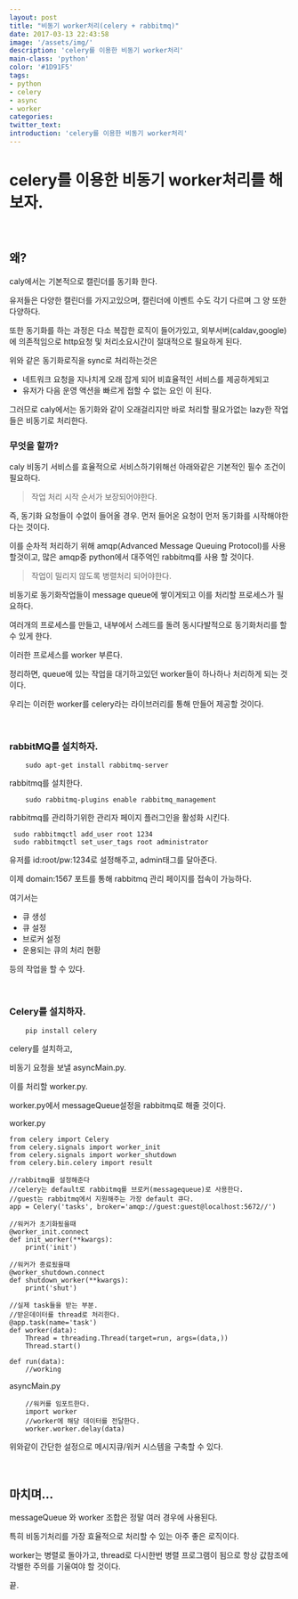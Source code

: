 ```yaml
---
layout: post
title: "비동기 worker처리(celery + rabbitmq)"
date: 2017-03-13 22:43:58
image: '/assets/img/'
description: 'celery를 이용한 비동기 worker처리'
main-class: 'python'
color: '#1D91F5'
tags:
- python
- celery
- async
- worker
categories:
twitter_text:
introduction: 'celery를 이용한 비동기 worker처리'
---
```


# celery를 이용한 비동기 worker처리를 해보자.

<br>

왜?
---

caly에서는 기본적으로 캘린더를 동기화 한다. 

유저들은 다양한 캘린더를 가지고있으며, 캘린더에 이벤트 수도 각기 다르며 그 양 또한 다양하다.

또한 동기화를 하는 과정은 다소 복잡한 로직이 들어가있고, 외부서버(caldav,google)에 의존적임으로 http요청 및 처리소요시간이 절대적으로 필요하게 된다.

위와 같은 동기화로직을 sync로 처리하는것은

* 네트워크 요청을 지나치게 오래 잡게 되어 비효율적인 서비스를 제공하게되고
* 유저가 다음 운영 액션을 빠르게 접할 수 없는 요인 이 된다.


그러므로 caly에서는 동기화와 같이 오래걸리지만 바로 처리할 필요가없는 lazy한 작업들은 비동기로 처리한다. 


### 무엇을 할까?


caly 비동기 서비스를 효율적으로 서비스하기위해선 아래와같은 기본적인 필수 조건이 필요하다.


>작업 처리 시작 순서가 보장되어야한다.

즉, 동기화 요청들이 수없이 들어올 경우. 먼저 들어온 요청이 먼저 동기화를 시작해야한다는 것이다. 

이를 순차적 처리하기 위해 amqp(Advanced Message Queuing Protocol)를 사용할것이고, 많은 amqp중 python에서 대주억인 rabbitmq를 사용 할 것이다.



> 작업이 밀리지 않도록 병렬처리 되어야한다.

비동기로 동기화작업들이 message queue에 쌓이게되고 이를 처리할 프로세스가 필요하다.

여러개의 프로세스를 만들고, 내부에서 스레드를 돌려 동시다발적으로 동기화처리를 할 수 있게 한다. 

이러한 프로세스를 worker 부른다.

정리하면, queue에 있는 작업을 대기하고있던 worker들이 하나하나 처리하게 되는 것이다. 

우리는 이러한 worker를 celery라는 라이브러리를 통해 만들어 제공할 것이다. 


<br>

### rabbitMQ를 설치하자.



~~~
	sudo apt-get install rabbitmq-server	
~~~
rabbitmq를 설치한다.


~~~
	sudo rabbitmq-plugins enable rabbitmq_management		
~~~
rabbitmq를 관리하기위한 관리자 페이지 플러그인을 활성화 시킨다.

~~~
 sudo rabbitmqctl add_user root 1234
 sudo rabbitmqctl set_user_tags root administrator
~~~

유저를 id:root/pw:1234로 설정해주고,  admin태그를 달아준다. 

이제 domain:1567 포트를 통해 rabbitmq 관리 페이지를 접속이 가능하다.

여기서는 

* 큐 생성
* 큐 설정
* 브로커 설정
* 운용되는 큐의 처리 현황

등의 작업을 할 수 있다.

<br>

### Celery를 설치하자.


~~~
	pip install celery
~~~


celery를 설치하고, 

비동기 요청을 보낼  asyncMain.py.

이를 처리할 worker.py.

worker.py에서 messageQueue설정을 rabbitmq로 해줄 것이다.


worker.py

~~~
from celery import Celery
from celery.signals import worker_init
from celery.signals import worker_shutdown
from celery.bin.celery import result

//rabbitmq를 설정해준다
//celery는 default로 rabbitmq를 브로커(messagequeue)로 사용한다.
//guest는 rabbitmq에서 지원해주는 가장 default 큐다.
app = Celery('tasks', broker='amqp://guest:guest@localhost:5672//')

//워커가 초기화됬을때 
@worker_init.connect
def init_worker(**kwargs):
	print('init')

//워커가 종료됬을때
@worker_shutdown.connect
def shutdown_worker(**kwargs):
	print('shut')

//실제 task들을 받는 부분.
//받은데이터를 thread로 처리한다.
@app.task(name='task')
def worker(data):
	Thread = threading.Thread(target=run, args=(data,))
	Thread.start()

def run(data):
	//working	
~~~


asyncMain.py

~~~
	//워커를 임포트한다.
	import worker
	//worker에 해당 데이터를 전달한다.
	worker.worker.delay(data)
~~~

위와같이 간단한 설정으로 메시지큐/워커 시스템을 구축할 수 있다.


<br>

## 마치며...


messageQueue 와 worker 조합은 정말 여러 경우에 사용된다.

특히 비동기처리를 가장 효율적으로 처리할 수 있는 아주 좋은 로직이다. 

worker는 병렬로 돌아가고, thread로 다시한번 병렬 프로그램이 됨으로 항상 값참조에 각별한 주의를 기울여야 할 것이다.

끝.
